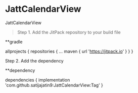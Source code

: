 # JattCalendarView
JattCalendarView

>Step 1. Add the JitPack repository to your build file

**gradle

allprojects {
		repositories {
			...
			maven { url 'https://jitpack.io' }
		}
	}
  
  Step 2. Add the dependency
  
  **dependency

dependencies {
	        implementation 'com.github.satijajatin9:JattCalendarView:Tag'
	}
